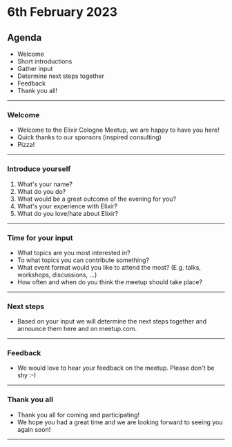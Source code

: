 
# 6th February 2023

## Agenda

- Welcome
- Short introductions
- Gather input
- Determine next steps together
- Feedback
- Thank you all!

----

### Welcome

- Welcome to the Elixir Cologne Meetup, we are happy to have you here!
- Quick thanks to our sponsors (inspired consulting)
- Pizza!

----

### Introduce yourself

1. What's your name?
2. What do you do?
3. What would be a great outcome of the evening for you?
4. What's your experience with Elixir?
5. What do you love/hate about Elixir?

----

### Time for your input

- What topics are you most interested in?
- To what topics you can contribute something?
- What event format would you like to attend the most? (E.g. talks, workshops, discussions, ...)
- How often and when do you think the meetup should take place?

----

### Next steps

- Based on your input we will determine the next steps together and announce them here and on meetup.com.

----

### Feedback

- We would love to hear your feedback on the meetup. Please don't be shy :-)

----

### Thank you all

- Thank you all for coming and participating!
- We hope you had a great time and we are looking forward to seeing you again soon!

----
